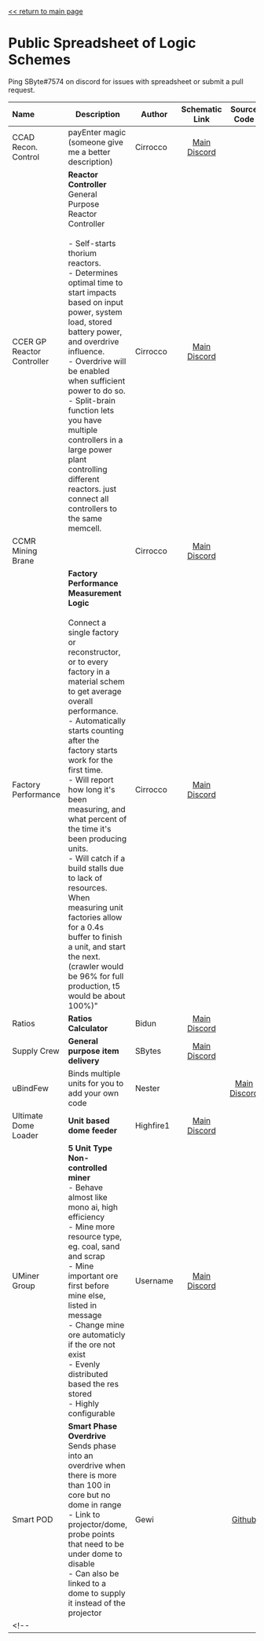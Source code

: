[<< return to main page](../README.md)
# Public Spreadsheet of Logic Schemes

Ping SByte#7574 on discord for issues with spreadsheet or submit a pull request.

<!-- TODO: Automate this with actions and json -->
<!-- previously on https://docs.google.com/spreadsheets/d/1LQXT5KLEAX0OmkofKDUdt6xcSattJKX6_A9beSJ1A7w/edit#gid=0 -->

| Name | Description | Author | Schematic Link | Source Code | Version | Last Updated |
| :--- | --- | --- | :---: | :---: | :--- | ---: |
| CCAD Recon. Control |	payEnter magic (someone give me a better description) |	Cirrocco | [Main Discord](https://discord.com/channels/391020510269669376/640604827344306207/961263533859962912) | | v3a28 | 4/6/2022
| CCER GP Reactor Controller | **Reactor Controller** <br> General Purpose Reactor Controller <br><br>- Self-starts thorium reactors. <br>- Determines optimal time to start impacts based on input power, system load, stored battery power, and overdrive influence. <br>- Overdrive will be enabled when sufficient power to do so. <br>- Split-brain function lets you have multiple controllers in a large power plant controlling different reactors. just connect all controllers to the same memcell. | Cirrocco | [Main Discord](https://discord.com/channels/391020510269669376/422855426242248725/934609395063595030) | | v5.28 | |
| CCMR Mining Brane | | Cirrocco | [Main Discord](https://discord.com/channels/391020510269669376/640604827344306207/944295882470326425) | | v4.17 | 2/19/2022  |
| Factory Performance | **Factory Performance Measurement Logic** <br><br>Connect a single factory or reconstructor, or to every factory in a material schem to get average overall performance.<br>- Automatically starts counting after the factory starts work for the first time.<br>- Will report how long it's been measuring, and what percent of the time it's been producing units.<br>- Will catch if a build stalls due to lack of resources.<br>When measuring unit factories allow for a 0.4s buffer to finish a unit, and start the next.<br>(crawler would be 96% for full production, t5 would be about 100%)" | Cirrocco | [Main Discord](https://discord.com/channels/391020510269669376/422855426242248725/923309808336125985) | | v2.1 | 12/23/2021 |
| Ratios | **Ratios Calculator** | Bidun | [Main Discord](https://discord.com/channels/391020510269669376/878022862915653723/939378485317746721) | | v1.53 | 2/5/2022 |
| Supply Crew | **General purpose item delivery** | SBytes | [Main Discord](https://discord.com/channels/391020510269669376/878022862915653723/974570618668318763) | | v2.6.3 | 05/13/2022 |
| uBindFew | Binds multiple units for you to add your own code | Nester | | [Main Discord](https://discord.com/channels/391020510269669376/742769933926269069/902996482599297125) | v2.02 | |
| Ultimate Dome Loader | **Unit based dome feeder** | Highfire1 | [Main Discord](https://discord.com/channels/391020510269669376/878022862915653723/925648746870620182) | | v6 |12/29/2021 |
| UMiner Group | **5 Unit Type Non-controlled miner**<br>- Behave almost like mono ai, high efficiency<br>- Mine more resource type, eg. coal, sand and scrap<br>- Mine important ore first before mine else, listed in message<br>- Change mine ore automaticly if the ore not exist<br>- Evenly distributed based the res stored<br>- Highly configurable | Username | [Main Discord](https://discord.com/channels/391020510269669376/640604827344306207/942284761827778622) | | v5.2 | 1/31/2022 |
| Smart POD | **Smart Phase Overdrive**<br>Sends phase into an overdrive when there is more than 100 in core but no dome in range<br>- Link to projector/dome, probe points that need to be under dome to disable<br>- Can also be linked to a dome to supply it instead of the projector | Gewi | | [Github](https://github.com/Gewi413/mindustry-logic/blob/main/overdrive/normal.mlog) | | 3/13/2022 |
<!-- | | | | | | | | -->

